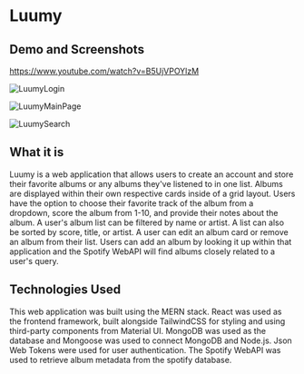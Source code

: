 # Luumy

## Demo and Screenshots
https://www.youtube.com/watch?v=B5UjVPOYlzM


![LuumyLogin](https://github.com/sebsours/Luumy/assets/86129880/17c98303-7549-4690-bc40-24f15e8efcf7)

![LuumyMainPage](https://github.com/sebsours/Luumy/assets/86129880/3960e7e3-4c9b-44e9-b702-0263b04cec2e)

![LuumySearch](https://github.com/sebsours/Luumy/assets/86129880/daefdd52-27e4-4889-8dc4-74fa4193a1ff)


## What it is
Luumy is a web application that allows users to create an account and store their favorite albums or any albums they've listened to in one list. Albums are displayed within their own respective cards inside of a grid layout. 
Users have the option to choose their favorite track of the album from a dropdown, score the album from 1-10, and provide their notes about the album. A user's album list can be filtered by name or artist. A list
can also be sorted by score, title, or artist. A user can edit an album card or remove an album from their list.
Users can add an album by looking it up within that application and the Spotify WebAPI will find albums closely related to a user's query. 

## Technologies Used
This web application was built using the MERN stack. 
React was used as the frontend framework, built alongside TailwindCSS for styling and using third-party components from Material UI.
MongoDB was used as the database and Mongoose was used to connect MongoDB and Node.js. 
Json Web Tokens were used for user authentication.
The Spotify WebAPI was used to retrieve album metadata from the spotify database.


